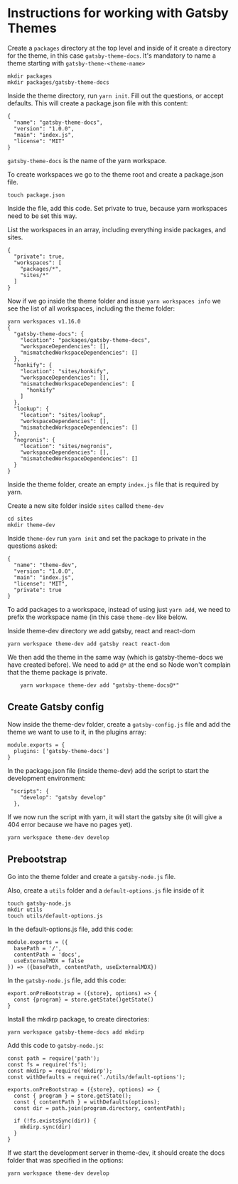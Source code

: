 # Instructions for working with Gatsby Themes

Create a `packages` directory at the top level and inside of it create a
directory for the theme, in this case `gatsby-theme-docs`.
It's mandatory to name a theme starting with `gatsby-theme-<theme-name>`

```
mkdir packages
mkdir packages/gatsby-theme-docs
```

Inside the theme directory, run `yarn init`. Fill out the questions, or accept
defaults. This will create a package.json file with this content:

```
{
  "name": "gatsby-theme-docs",
  "version": "1.0.0",
  "main": "index.js",
  "license": "MIT"
}
```

`gatsby-theme-docs` is the name of the yarn workspace.

To create workspaces we go to the theme root and create a package.json file.

```
touch package.json
```

Inside the file, add this code. Set private to true, because yarn workspaces
need to be set this way.

List the workspaces in an array, including everything inside packages, and
sites.

```
{
  "private": true,
  "workspaces": [
    "packages/*",
    "sites/*"
  ]
}
```

Now if we go inside the theme folder and issue `yarn workspaces info` we see the
list of all workspaces, including the theme folder:

```
yarn workspaces v1.16.0
{
  "gatsby-theme-docs": {
    "location": "packages/gatsby-theme-docs",
    "workspaceDependencies": [],
    "mismatchedWorkspaceDependencies": []
  },
  "honkify": {
    "location": "sites/honkify",
    "workspaceDependencies": [],
    "mismatchedWorkspaceDependencies": [
      "honkify"
    ]
  },
  "lookup": {
    "location": "sites/lookup",
    "workspaceDependencies": [],
    "mismatchedWorkspaceDependencies": []
  },
  "negronis": {
    "location": "sites/negronis",
    "workspaceDependencies": [],
    "mismatchedWorkspaceDependencies": []
  }
}
```

Inside the theme folder, create an empty `index.js` file that is required by
yarn.


Create a new site folder inside `sites` called `theme-dev`

```
cd sites
mkdir theme-dev
```

Inside `theme-dev` run `yarn init` and set the package to private in the
questions asked:

```
{
  "name": "theme-dev",
  "version": "1.0.0",
  "main": "index.js",
  "license": "MIT",
  "private": true
}
```

To add packages to a workspace, instead of using just `yarn add`, we need to
prefix the workspace name (in this case `theme-dev` like below.

Inside theme-dev directory we add gatsby, react and react-dom

```
yarn workspace theme-dev add gatsby react react-dom
```

We then add the theme in the same way (which is gatsby-theme-docs we have created before).
We need to add `@*` at the end so Node won't complain that the theme package is
private.

```
    yarn workspace theme-dev add "gatsby-theme-docs@*"
```

## Create Gatsby config

Now inside the theme-dev folder, create a `gatsby-config.js` file and add the
theme we want to use to it, in the plugins array:

```
module.exports = {
  plugins: ['gatsby-theme-docs']
}
```

In the package.json file (inside theme-dev) add the script to start the
development environment:

```
 "scripts": {                                                                 
    "develop": "gatsby develop"                                                
  },       
```

If we now run the script with yarn, it will start the gatsby site (it will give
a 404 error because we have no pages yet).

```
yarn workspace theme-dev develop
```

## Prebootstrap

Go into the theme folder and create a `gatsby-node.js` file.

Also, create a `utils` folder and a `default-options.js` file inside of it

```
touch gatsby-node.js
mkdir utils
touch utils/default-options.js
```

In the default-options.js file, add this code:

```
module.exports = ({
  basePath = '/',
  contentPath = 'docs',
  useExternalMDX = false
}) => ({basePath, contentPath, useExternalMDX})
```

In the `gatsby-node.js` file, add this code:

```
export.onPreBootstrap = ({store}, options) => {
  const {program} = store.getState()getState()
}
```

Install the mkdirp package, to create directories:
```
yarn workspace gatsby-theme-docs add mkdirp
```

Add this code to `gatsby-node.js`:

```
const path = require('path');
const fs = require('fs');
const mkdirp = require('mkdirp');
const withDefaults = require('./utils/default-options');

exports.onPreBootstrap = ({store}, options) => {
  const { program } = store.getState();
  const { contentPath } = withDefaults(options);
  const dir = path.join(program.directory, contentPath);

  if (!fs.existsSync(dir)) {
    mkdirp.sync(dir)
  }
}
```

If we start the development server in theme-dev, it should create the docs
folder that was specified in the options:

```
yarn workspace theme-dev develop
```
